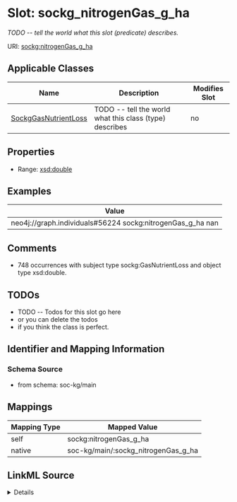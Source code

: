

# Slot: sockg_nitrogenGas_g_ha


_TODO -- tell the world what this slot (predicate) describes._





URI: [sockg:nitrogenGas_g_ha](http://www.semanticweb.org/sockg/ontologies/2024/0/soil-carbon-ontology/nitrogenGas_g_ha)



<!-- no inheritance hierarchy -->





## Applicable Classes

| Name | Description | Modifies Slot |
| --- | --- | --- |
| [SockgGasNutrientLoss](../classes/SockgGasNutrientLoss.md) | TODO -- tell the world what this class (type) describes |  no  |







## Properties

* Range: [xsd:double](http://www.w3.org/2001/XMLSchema#double)






## Examples

| Value |
| --- |
| neo4j://graph.individuals#56224 sockg:nitrogenGas_g_ha nan |

## Comments

* 748 occurrences with subject type sockg:GasNutrientLoss and object type xsd:double.

## TODOs

* TODO -- Todos for this slot go here
* or you can delete the todos
* if you think the class is perfect.

## Identifier and Mapping Information







### Schema Source


* from schema: soc-kg/main




## Mappings

| Mapping Type | Mapped Value |
| ---  | ---  |
| self | sockg:nitrogenGas_g_ha |
| native | soc-kg/main/:sockg_nitrogenGas_g_ha |




## LinkML Source

<details>
```yaml
name: sockg_nitrogenGas_g_ha
description: TODO -- tell the world what this slot (predicate) describes.
todos:
- TODO -- Todos for this slot go here
- or you can delete the todos
- if you think the class is perfect.
comments:
- 748 occurrences with subject type sockg:GasNutrientLoss and object type xsd:double.
examples:
- value: neo4j://graph.individuals#56224 sockg:nitrogenGas_g_ha nan
from_schema: soc-kg/main
rank: 1000
slot_uri: sockg:nitrogenGas_g_ha
alias: sockg_nitrogenGas_g_ha
domain_of:
- sockg_GasNutrientLoss
range: double

```
</details>